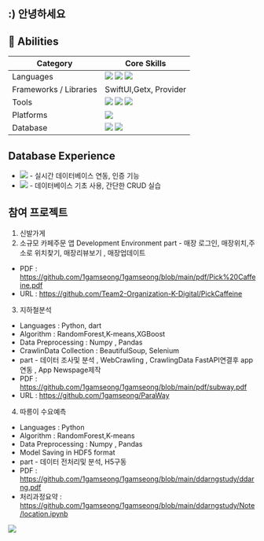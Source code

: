 ## :) 안녕하세요 



## 💪 Abilities

| Category       | Core Skills                       |
|----------------|-----------------------------------|
| Languages      | <img src="https://img.shields.io/badge/swift-%23FA7343.svg?&style=for-the-badge&logo=swift&logoColor=white" /> <img src="https://img.shields.io/badge/python-%233776AB.svg?&style=for-the-badge&logo=python&logoColor=white" /> <img src="https://img.shields.io/badge/dart-%230175C2.svg?&style=for-the-badge&logo=dart&logoColor=white" /> 
| Frameworks / Libraries   | SwiftUI,Getx, Provider            |
| Tools          | <img src="https://img.shields.io/badge/github-%23181717.svg?&style=for-the-badge&logo=github&logoColor=white" /> <img src="https://img.shields.io/badge/xcode-%231575F9.svg?&style=for-the-badge&logo=xcode&logoColor=white" />  <img src="https://img.shields.io/badge/visual%20studio%20code-%23007ACC.svg?&style=for-the-badge&logo=visual%20studio%20code&logoColor=black" />              |
|Platforms  | <img src="https://img.shields.io/badge/flutter-%2302569B.svg?&style=for-the-badge&logo=flutter&logoColor=white" />     |
|Database          |      <img src="https://img.shields.io/badge/mysql-%234479A1.svg?&style=for-the-badge&logo=mysql&logoColor=white" />  <img src="https://img.shields.io/badge/sqlite-%23003B57.svg?&style=for-the-badge&logo=sqlite&logoColor=white" />    |








## Database Experience
-  <img src="https://img.shields.io/badge/firebase-%23FFCA28.svg?&style=for-the-badge&logo=firebase&logoColor=black" /> - 실시간 데이터베이스 연동, 인증 기능
-  	<img src="https://img.shields.io/badge/mongodb-%2347A248.svg?&style=for-the-badge&logo=mongodb&logoColor=white" /> - 데이터베이스 기초 사용, 간단한 CRUD 실습

## 참여 프로젝트
1. 신발가게
2. 소규모 카페주문 앱
  Development Environment 
  part - 매장 로그인, 매장위치,주소로 위치찾기, 매장리뷰보기 , 매장업데이트
   
- PDF : https://github.com/1gamseong/1gamseong/blob/main/pdf/Pick%20Caffeine.pdf
- URL : https://github.com/Team2-Organization-K-Digital/PickCaffeine
3. 지하철분석
- Languages : Python, dart
- Algorithm : RandomForest,K-means,XGBoost
- Data Preprocessing : Numpy , Pandas
- CrawlinData Collection : BeautifulSoup, Selenium
- part - 데이터 조사및 분석 , WebCrawling , CrawlingData FastAPI연결후 app연동 , App Newspage제작
- PDF : https://github.com/1gamseong/1gamseong/blob/main/pdf/subway.pdf
- URL : https://github.com/1gamseong/ParaWay
4. 따릉이 수요예측
- Languages : Python
- Algorithm : RandomForest,K-means
- Data Preprocessing : Numpy , Pandas
- Model Saving in HDF5 format
- part - 데이터 전처리및 분석, H5구동
- PDF : https://github.com/1gamseong/1gamseong/blob/main/ddarngstudy/ddarng.pdf
- 처리과정요약 : https://github.com/1gamseong/1gamseong/blob/main/ddarngstudy/Note/location.ipynb     

<a href="https://discord.gg/bxZwZ5gSu3">
  <img src="https://img.shields.io/badge/discord-%237289DA.svg?&style=for-the-badge&logo=discord&logoColor=white"/>
</a>
<!--
**1gamseong/1gamseong** is a ✨ _special_ ✨ repository because its `README.md` (this file) appears on your GitHub profile.

Here are some ideas to get you started:

- 🔭 I’m currently working on ...
- 🌱 I’m currently learning ...
- 👯 I’m looking to collaborate on ...
- 🤔 I’m looking for help with ...
- 💬 Ask me about ...
- 📫 How to reach me: ...
- 😄 Pronouns: ...
- ⚡ Fun fact: ...
-->
